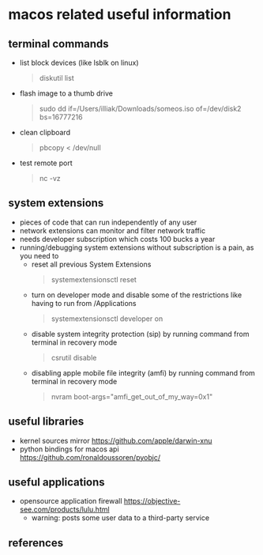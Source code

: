 # macos related useful information

## terminal commands

- list block devices (like lsblk on linux)
  > diskutil list

- flash image to a thumb drive
  > sudo dd if=/Users/illiak/Downloads/someos.iso of=/dev/disk2 bs=16777216

- clean clipboard 
  > pbcopy < /dev/null

- test remote port
  > nc -vz <ip> <port>


## system extensions

- pieces of code that can run independently of any user
- network extensions can monitor and filter network traffic
- needs developer subscription which costs 100 bucks a year
- running/debugging system extensions without subscription is a pain, as you need to
  - reset all previous System Extensions
    > systemextensionsctl reset
  - turn on developer mode and disable some of the restrictions like having to run from /Applications
    > systemextensionsctl developer on
  - disable system integrity protection (sip) by running command from terminal in recovery mode
    > csrutil disable
  - disabling apple mobile file integrity (amfi) by running command from terminal in recovery mode
    > nvram boot-args="amfi_get_out_of_my_way=0x1"



## useful libraries

- kernel sources mirror https://github.com/apple/darwin-xnu
- python bindings for macos api https://github.com/ronaldoussoren/pyobjc/


## useful applications

- opensource application firewall https://objective-see.com/products/lulu.html
  - warning: posts some user data to a third-party service


## references

[^1]: https://stackoverflow.com/questions/60674561/how-to-run-un-signed-system-extensions-in-osx-catalina
